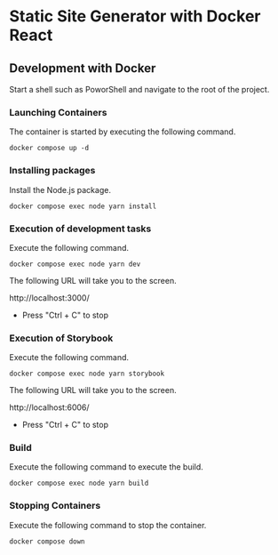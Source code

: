 # Static Site Generator with Docker React

## Development with Docker

Start a shell such as PoworShell and navigate to the root of the project.

### Launching Containers

The container is started by executing the following command.

```shell
docker compose up -d
```

### Installing packages

Install the Node.js package.

```shell
docker compose exec node yarn install
```

### Execution of development tasks

Execute the following command.

```shell
docker compose exec node yarn dev
```

The following URL will take you to the screen.

http://localhost:3000/

- Press "Ctrl + C" to stop

### Execution of Storybook

Execute the following command.

```shell
docker compose exec node yarn storybook
```

The following URL will take you to the screen.

http://localhost:6006/

- Press "Ctrl + C" to stop

### Build

Execute the following command to execute the build.

```shell
docker compose exec node yarn build
```

### Stopping Containers

Execute the following command to stop the container.

```shell
docker compose down
```
